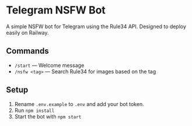 # Telegram NSFW Bot

A simple NSFW bot for Telegram using the Rule34 API. Designed to deploy easily on Railway.

## Commands

- `/start` — Welcome message
- `/nsfw <tag>` — Search Rule34 for images based on the tag

## Setup

1. Rename `.env.example` to `.env` and add your bot token.
2. Run `npm install`
3. Start the bot with `npm start`